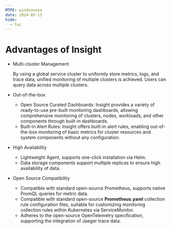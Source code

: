 ```yaml
---
MTPE: windsonsea
date: 2024-05-13
hide:
  - toc
---
```


# Advantages of Insight

- Multi-cluster Management

    By using a global service cluster to uniformly store metrics, logs, and trace data, unified monitoring of multiple clusters is achieved. Users can query data across multiple clusters.

- Out-of-the-box

    - Open Source Curated Dashboards: Insight provides a variety of ready-to-use pre-built monitoring dashboards, allowing comprehensive monitoring of clusters, nodes, workloads, and other components through built-in dashboards.
    - Built-in Alert Rules: Insight offers built-in alert rules, enabling out-of-the-box monitoring of basic metrics for cluster resources and system components without any configuration.

- High Availability

    - Lightweight Agent, supports one-click installation via Helm.
    - Data storage components support multiple replicas to ensure high availability of data.

- Open Source Compatibility

    - Compatible with standard open-source Prometheus, supports native PromQL queries for metric data.
    - Compatible with standard open-source __Prometheus.yaml__ collection rule configuration files, suitable for customizing monitoring collection rules within Kubernetes via ServiceMonitor.
    - Adheres to the open-source OpenTelemetry specification, supporting the integration of Jaeger trace data.
